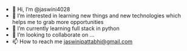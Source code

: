 - 👋 Hi, I’m @jaswini4028
- 👀 I’m interested in learning new things and new technologies which helps me to grab more opportunities
- 🌱 I’m currently learning full stack in python
- 💞️ I’m looking to collaborate on ...
- 📫 How to reach me jaswinipattabhi@gmail.com

<!---
jaswini4028/jaswini4028 is a ✨ special ✨ repository because its `README.md` (this file) appears on your GitHub profile.
You can click the Preview link to take a look at your changes.
--->
